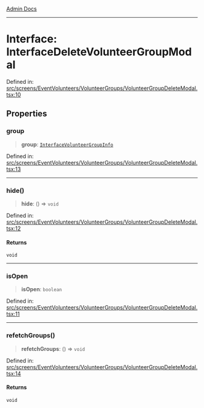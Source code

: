 [Admin Docs](/)

***

# Interface: InterfaceDeleteVolunteerGroupModal

Defined in: [src/screens/EventVolunteers/VolunteerGroups/VolunteerGroupDeleteModal.tsx:10](https://github.com/PalisadoesFoundation/talawa-admin/blob/main/src/screens/EventVolunteers/VolunteerGroups/VolunteerGroupDeleteModal.tsx#L10)

## Properties

### group

> **group**: [`InterfaceVolunteerGroupInfo`](../../../../../utils/interfaces/interfaces/InterfaceVolunteerGroupInfo.md)

Defined in: [src/screens/EventVolunteers/VolunteerGroups/VolunteerGroupDeleteModal.tsx:13](https://github.com/PalisadoesFoundation/talawa-admin/blob/main/src/screens/EventVolunteers/VolunteerGroups/VolunteerGroupDeleteModal.tsx#L13)

***

### hide()

> **hide**: () => `void`

Defined in: [src/screens/EventVolunteers/VolunteerGroups/VolunteerGroupDeleteModal.tsx:12](https://github.com/PalisadoesFoundation/talawa-admin/blob/main/src/screens/EventVolunteers/VolunteerGroups/VolunteerGroupDeleteModal.tsx#L12)

#### Returns

`void`

***

### isOpen

> **isOpen**: `boolean`

Defined in: [src/screens/EventVolunteers/VolunteerGroups/VolunteerGroupDeleteModal.tsx:11](https://github.com/PalisadoesFoundation/talawa-admin/blob/main/src/screens/EventVolunteers/VolunteerGroups/VolunteerGroupDeleteModal.tsx#L11)

***

### refetchGroups()

> **refetchGroups**: () => `void`

Defined in: [src/screens/EventVolunteers/VolunteerGroups/VolunteerGroupDeleteModal.tsx:14](https://github.com/PalisadoesFoundation/talawa-admin/blob/main/src/screens/EventVolunteers/VolunteerGroups/VolunteerGroupDeleteModal.tsx#L14)

#### Returns

`void`
